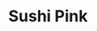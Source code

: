 ---
layout: place
title: "Sushi Pink"
permalink: /illinois/chicago/sushi-pink.html
stateAbbr: IL
stateName: Illinois
cityName: Chicago
seo:
  name: "Sushi Pink"
  type: Restaurant
  links: https://www.sushipink.com/
description: "Compact Japanese restaurant & sushi bar serving creative rolls & cocktails in a modern setting. Sushi Pink serves delicious sushi in Chicago, Illinois. Try fresh Japanese dishes for a great dining experience. Available for takeout, delivery, lunch, and dinner."
place_id: ChIJsTAsA9ssDogRpQcLXLHRJjk
photos:
  - name: >-
      places/ChIJsTAsA9ssDogRpQcLXLHRJjk/photos/AeeoHcIc2mj7ETDjqO67YCub3NPhV4C_aFxCtkCcqHbbBFFrAyrnH5beiIAO-OUCrzMyeHWH-nlA8mcCOZB2ydZz4pBTwmvli1XgubLrLjEj1V6brlxdp2hQ0sdbfLNV624anq_VknhH83GC0nhxSXpjTpdWv6rv3-j1Ayh6lxJA3BsY1AzPWxKWqLvUPiRM43x3PM8SdzV9sWXptTvdtUuyYpv-LDWrhgou1Imzstj-dHvY0xlSJDRWz_3uiqxIGIPtpG_gqi5IzsvkX3YFBze0jKcFm4PbhhHKd4ySwBeKa9PKXQ
    widthPx: 4800
    heightPx: 3600
    authorAttributions:
      - displayName: Sushi Pink
        uri: https://maps.google.com/maps/contrib/100825808186013712611
        photoUri: >-
          https://lh3.googleusercontent.com/a-/ALV-UjUUGCEUuS7wmgAV-xOlylV-UcsOv7HuOYTtLWWYP3xJbzZ5lxXY=s100-p-k-no-mo
    flagContentUri: >-
      https://www.google.com/local/imagery/report/?cb_client=maps_api_places.places_api&image_key=!1e10!2sAF1QipOozzHW4_kVHCh4mW7YpZ8lHowQwDFd4jm6gEfJ&hl=en-US
    googleMapsUri: >-
      https://www.google.com/maps/place//data=!3m4!1e2!3m2!1sAF1QipOozzHW4_kVHCh4mW7YpZ8lHowQwDFd4jm6gEfJ!2e10!4m2!3m1!1s0x880e2cdb032c30b1:0x3926d1b15c0b07a5
  - name: >-
      places/ChIJsTAsA9ssDogRpQcLXLHRJjk/photos/AeeoHcJuW_78d6JDvXs5ENmTzfRs3FHISxRghQQYZ8yMcOlhREx6JdLWIegPdpUgc-RwfsSAhEYtKqcMQx1TFrTH1psL6r0Qm7k0G1k6pqvcVR-VPdaC5gP_m1FtO69H_jKJRHozrykPttq-yJT5pqQsQANFtJiUjiGjxZ2kEtHUMnfNhsBEaWvzyWZ4rZEOk7R4eKc5b8A41W1hANtLyR6NwdRtjCD5Zy_CmCTcYF_Eq9wZlH9Epso64jmOPY2XvLQTHj3uAGBidD4J2Z7LeMJtkbYucGjVAFKKlrrl6j2RAx5cMA
    widthPx: 2048
    heightPx: 1152
    authorAttributions:
      - displayName: Sushi Pink
        uri: https://maps.google.com/maps/contrib/100825808186013712611
        photoUri: >-
          https://lh3.googleusercontent.com/a-/ALV-UjUUGCEUuS7wmgAV-xOlylV-UcsOv7HuOYTtLWWYP3xJbzZ5lxXY=s100-p-k-no-mo
    flagContentUri: >-
      https://www.google.com/local/imagery/report/?cb_client=maps_api_places.places_api&image_key=!1e10!2sAF1QipN7iaYVjqcrJLXMf3W3ZCFOgf-ctvvl3FYypubq&hl=en-US
    googleMapsUri: >-
      https://www.google.com/maps/place//data=!3m4!1e2!3m2!1sAF1QipN7iaYVjqcrJLXMf3W3ZCFOgf-ctvvl3FYypubq!2e10!4m2!3m1!1s0x880e2cdb032c30b1:0x3926d1b15c0b07a5
  - name: >-
      places/ChIJsTAsA9ssDogRpQcLXLHRJjk/photos/AeeoHcLFW9622ZhIlEs1SuRKU2AbkITmYuOHUpnQNig7_FggWLSbLctNwG53rWj6CM5fCEMiYs1KVO4deIRiGJ5frWMujIKo4VlGjYLlXeBjccdksuOPdt8mOKXco4Bfrs-TiObV1m4bn5UHcu93X7UMQnYXXEI3CXTDebMqTs8Y60qtI6R18OjDBM3WjIrpLxKW2wgBRabLzOY4oXISKd7frykaFPZrj5_6uqtz1A_zGyhCavbe1DZO8x8raDo8JAFd1p9gFjWKHm6ROuuHV1pKqj4wRaiuBz3ARVRpVSHhwSx8Ig
    widthPx: 3024
    heightPx: 4032
    authorAttributions:
      - displayName: Sushi Pink
        uri: https://maps.google.com/maps/contrib/100825808186013712611
        photoUri: >-
          https://lh3.googleusercontent.com/a-/ALV-UjUUGCEUuS7wmgAV-xOlylV-UcsOv7HuOYTtLWWYP3xJbzZ5lxXY=s100-p-k-no-mo
    flagContentUri: >-
      https://www.google.com/local/imagery/report/?cb_client=maps_api_places.places_api&image_key=!1e10!2sAF1QipOkcfkgm-JdLztvPtbFiNqNMF_y_5JCLmtCiQWV&hl=en-US
    googleMapsUri: >-
      https://www.google.com/maps/place//data=!3m4!1e2!3m2!1sAF1QipOkcfkgm-JdLztvPtbFiNqNMF_y_5JCLmtCiQWV!2e10!4m2!3m1!1s0x880e2cdb032c30b1:0x3926d1b15c0b07a5
  - name: >-
      places/ChIJsTAsA9ssDogRpQcLXLHRJjk/photos/AeeoHcI6F6q0CvHoCU5seSOnVdEab5XAHa7QPiKyJ-NNgLi_X2oVFqwLwiJejM_Jscjn69SCYwZQNa0nkZxKf95MfbNkIXwCGZT8By9EreGT7VWMR6FU4ePM8jRI37AcrlfN4q14Bz_QZ7uOJt7DBWIRLVHQncWshF4i-rYypXXY0G3AVOS7G39OLwWx6LMv5Xol-Y0dipGl4q-PctTFRhxVFJXm3cn3-X1c3a15NCW6NohsbPEWWWrJEeUA0BGUif7GnXRm6E2xDtpeK-tVvaztO6y6oUQURj9_bW0D1KCet1ldlg
    widthPx: 2048
    heightPx: 1365
    authorAttributions:
      - displayName: Sushi Pink
        uri: https://maps.google.com/maps/contrib/100825808186013712611
        photoUri: >-
          https://lh3.googleusercontent.com/a-/ALV-UjUUGCEUuS7wmgAV-xOlylV-UcsOv7HuOYTtLWWYP3xJbzZ5lxXY=s100-p-k-no-mo
    flagContentUri: >-
      https://www.google.com/local/imagery/report/?cb_client=maps_api_places.places_api&image_key=!1e10!2sAF1QipNnvA-FFhUnqjdt4NW1oyBloQodVUaJPQdbCiqz&hl=en-US
    googleMapsUri: >-
      https://www.google.com/maps/place//data=!3m4!1e2!3m2!1sAF1QipNnvA-FFhUnqjdt4NW1oyBloQodVUaJPQdbCiqz!2e10!4m2!3m1!1s0x880e2cdb032c30b1:0x3926d1b15c0b07a5
  - name: >-
      places/ChIJsTAsA9ssDogRpQcLXLHRJjk/photos/AeeoHcKvX8sGKhsq3OEUwiX425_EjpfY7aOcquDr94J9rYzwhepBIpt3ACMt8OTtK-Ff_zH10NrfJzjrS5TLPJoA9vE-_qwccvzBSyotnxaizTr480WLFxT1UBVTa3gDs1X6KU1WU40v0cAlpS9-PN4qtia1fKWMaiTEZ1fvPjyI1F4T6IIQBVkNQX1wCQ_a11he_LQkboIY2vce72jah91IWwM0ewVXOPTZd_U2ZkUfvWwioOo2OvaZ2d_qwiSWzChBdyQqkMzwXgQQwFTMIj-wEb7BcLLA85l-DVaJ0S_iDQsf9NR1Iv2-UDDcaa-ptsmWrvRDLz9tqlEcSEx8Hi5rod6uuOfsIkhhTc3rxLXKvU13jd6X2PRDr9sCkr25HYPYkwk6F0bMUCYsH2yGG2hX_w-J6_GaDHuZk2zA7O1yazXbEyI
    widthPx: 3024
    heightPx: 4032
    authorAttributions:
      - displayName: Soph L.
        uri: https://maps.google.com/maps/contrib/116916377648172951374
        photoUri: >-
          https://lh3.googleusercontent.com/a-/ALV-UjWdDujDqCu37W9TgPjzMe_Zi2pPhXMOoLXY1rXddkM4R2v8iPJi=s100-p-k-no-mo
    flagContentUri: >-
      https://www.google.com/local/imagery/report/?cb_client=maps_api_places.places_api&image_key=!1e10!2sCIHM0ogKEICAgMDQ_9GI_QE&hl=en-US
    googleMapsUri: >-
      https://www.google.com/maps/place//data=!3m4!1e2!3m2!1sCIHM0ogKEICAgMDQ_9GI_QE!2e10!4m2!3m1!1s0x880e2cdb032c30b1:0x3926d1b15c0b07a5
  - name: >-
      places/ChIJsTAsA9ssDogRpQcLXLHRJjk/photos/AeeoHcJlgHuouqyYv6QlFlHiHxIyAMzWNBB_jUDMhi7VMQDlanoRDf4o29NDyQ3bgqW9Vx3DK_eY8mVaXautFApQT4btxItSRvvzkZey4XrDVHmNf_OXYR0hwtmAhn0CyuTCY416ZOSDK9MzkHEDgVWFifTRG4pGBsOhQBAaDEhUOPz-E63s-XJ76GGEXyVjDJecGm0MZ6RJg7qtOUZSVeWiapa-mlc1M26jpAWdALNwCPFq0tHgVU1GrlvrSZMOWrzHBwA5VVlOzKBgcdU4yEikGfG_zvjN6sMObMm3PY4VDC11AA
    widthPx: 2814
    heightPx: 3518
    authorAttributions:
      - displayName: Sushi Pink
        uri: https://maps.google.com/maps/contrib/100825808186013712611
        photoUri: >-
          https://lh3.googleusercontent.com/a-/ALV-UjUUGCEUuS7wmgAV-xOlylV-UcsOv7HuOYTtLWWYP3xJbzZ5lxXY=s100-p-k-no-mo
    flagContentUri: >-
      https://www.google.com/local/imagery/report/?cb_client=maps_api_places.places_api&image_key=!1e10!2sAF1QipOmOoX_q4l7-iC2DvSjEvfGbxgbBziJK9H6k_iH&hl=en-US
    googleMapsUri: >-
      https://www.google.com/maps/place//data=!3m4!1e2!3m2!1sAF1QipOmOoX_q4l7-iC2DvSjEvfGbxgbBziJK9H6k_iH!2e10!4m2!3m1!1s0x880e2cdb032c30b1:0x3926d1b15c0b07a5
  - name: >-
      places/ChIJsTAsA9ssDogRpQcLXLHRJjk/photos/AeeoHcLWobzs_X_0uy5HSj5Tn3E8P7OD7jOXVLCHe22_XfKpL8NylxzsAyzEOa9z1Dxy8YrwvSlY4h_qglceDCemUgbg6n912WdMxe_C228ebrnGNUaD4KoEgLN7wcYGtX2Y9sU90ObynapJfZ4egEjfkGLK99idsGKbmD-HhqSFuQp4VLRi944uK38tLsLkqGhWQ59hLvpNlNOR4CnW9XhJw5m4obfTPbvMA9kqM4R_awnnbCua5qStd-ARx1kQd0jjoGJKCJ31-70ex8dtDPY-dr6FkTvR9cy10tdBHQbfbDBBPfHLAhlcJBwZWpLJYRRD--FtXc2_KaXJPk5BKHoAGLP2qQfbVJ_3gRov7jA0kjHEEJgEnUNA6nOgCDGZoWKKPEKQKv4cpruD9G5A2svyNJvdJi3NsxrfbgV1IO3GRKY
    widthPx: 4032
    heightPx: 3024
    authorAttributions:
      - displayName: Tiffany T
        uri: https://maps.google.com/maps/contrib/112269200887699940857
        photoUri: >-
          https://lh3.googleusercontent.com/a/ACg8ocImFFJ0syPYUPo9HA3mSO6_6OU1zb43KlJ3NM54v0iCF3V_-cCi=s100-p-k-no-mo
    flagContentUri: >-
      https://www.google.com/local/imagery/report/?cb_client=maps_api_places.places_api&image_key=!1e10!2sCIHM0ogKEICAgIDn5YurHA&hl=en-US
    googleMapsUri: >-
      https://www.google.com/maps/place//data=!3m4!1e2!3m2!1sCIHM0ogKEICAgIDn5YurHA!2e10!4m2!3m1!1s0x880e2cdb032c30b1:0x3926d1b15c0b07a5
  - name: >-
      places/ChIJsTAsA9ssDogRpQcLXLHRJjk/photos/AeeoHcK7d9VLbQv-FwtHFmlv5qtHDuq6cGvcbH2GSRbtQNPn39cv2idZ9Vn-ssAA0ewAcGeo5HmnGoNLpK57QAF70t24X_bJc96hHPKuh1HFuKJBxX2pnlA5eu9u9Pmz3CompybzXww-CUzKnNbqx2a8QUNgMySc3YSNm_WOTdkv3SWDuokB8SwpqVbiAW9UZblAsVTEcWDivfkh2JUwBPM-TQO5ra_HyKTs-0IKjLW8tnJBWVAqKwEvowDfYejkG6SMRsI7VlMn8IOCuFx9xyK8x1ICMbUOUwgVERLZfaFpw1olYw
    widthPx: 3024
    heightPx: 4032
    authorAttributions:
      - displayName: Sushi Pink
        uri: https://maps.google.com/maps/contrib/100825808186013712611
        photoUri: >-
          https://lh3.googleusercontent.com/a-/ALV-UjUUGCEUuS7wmgAV-xOlylV-UcsOv7HuOYTtLWWYP3xJbzZ5lxXY=s100-p-k-no-mo
    flagContentUri: >-
      https://www.google.com/local/imagery/report/?cb_client=maps_api_places.places_api&image_key=!1e10!2sAF1QipNwtlrnVwtvmksh7S6UKz7y5seAFfxW9dEg1X1E&hl=en-US
    googleMapsUri: >-
      https://www.google.com/maps/place//data=!3m4!1e2!3m2!1sAF1QipNwtlrnVwtvmksh7S6UKz7y5seAFfxW9dEg1X1E!2e10!4m2!3m1!1s0x880e2cdb032c30b1:0x3926d1b15c0b07a5
  - name: >-
      places/ChIJsTAsA9ssDogRpQcLXLHRJjk/photos/AeeoHcJdmPfM-b0H0rb4IykOXZY3pEbOpLSZZVn89cJIHF40rU1yatTRxJbIBLItCWQdnouRDt5bToKgu4JW1d8zif8DD4K2gn6tEfYinqRmA3XQudLFMDvrV3V_5U-jQ_mI96dFAA_hUhhB5Lq_jHaF5U-dXgIPEWijqywnyZfsXExkUJF5_Wj8HxF3sKNtrEGffPCqKiYW7LWIMh60CZSuG-5-ofy4--DYODnqpWKCcWN0eJOg3IQJ22W2sk174ghcjWXTl34-aqTdDIj8IH49umR2X1K__tVA_9mOud1YhACRdQ
    widthPx: 3540
    heightPx: 4716
    authorAttributions:
      - displayName: Sushi Pink
        uri: https://maps.google.com/maps/contrib/100825808186013712611
        photoUri: >-
          https://lh3.googleusercontent.com/a-/ALV-UjUUGCEUuS7wmgAV-xOlylV-UcsOv7HuOYTtLWWYP3xJbzZ5lxXY=s100-p-k-no-mo
    flagContentUri: >-
      https://www.google.com/local/imagery/report/?cb_client=maps_api_places.places_api&image_key=!1e10!2sAF1QipOVCKa-MG_wGA3b3K82XsudHlVmbDMT16CcjdOs&hl=en-US
    googleMapsUri: >-
      https://www.google.com/maps/place//data=!3m4!1e2!3m2!1sAF1QipOVCKa-MG_wGA3b3K82XsudHlVmbDMT16CcjdOs!2e10!4m2!3m1!1s0x880e2cdb032c30b1:0x3926d1b15c0b07a5
  - name: >-
      places/ChIJsTAsA9ssDogRpQcLXLHRJjk/photos/AeeoHcJop5nrRYZUZ_zgDq7hK4irnR_DJTIpaW754jw7gm5iT-X5f3ytlwlHSwnO68fSWlrQM0KswsN6wvzUkIr31NEN7BtwxemhleryhCHnGigQ4nJyCYLbv6YxJ_7cx5oZL5On58csQMibJdol_TTKM02uGthW_YULmKkB7EQhn-Ho6BEbJif7bDNJuMgYjHmINepEErsRACackEDzBR7QM5Gq8GusKWow98D4uKXwyV-Po5wVvswvCO68kmYMgKQ8AB3IVzXYCsTYUq8FsT7mkLaK6-Vi9xT5lGS8TZk7DjMZOKnVBIYtenbvnps0wbj_psuJjTgRPBEA6JLXQb_BPkVRzg-1wLHyXNlw5pa0dpkpy6dBMUmFpKIi885Fxm2wgXviNnB5COw9ZvMRIGnqSqGRUxnoa0pFBFGD0apAPpwEyIU9
    widthPx: 3600
    heightPx: 4800
    authorAttributions:
      - displayName: Boden Slagle
        uri: https://maps.google.com/maps/contrib/116239805246573036472
        photoUri: >-
          https://lh3.googleusercontent.com/a/ACg8ocIfCxJRhUiqIQfC92DYqnh8QL9gS1OzmggVruX0SrvqmIXO-w=s100-p-k-no-mo
    flagContentUri: >-
      https://www.google.com/local/imagery/report/?cb_client=maps_api_places.places_api&image_key=!1e10!2sCIHM0ogKEICAgMCw9_2EhQE&hl=en-US
    googleMapsUri: >-
      https://www.google.com/maps/place//data=!3m4!1e2!3m2!1sCIHM0ogKEICAgMCw9_2EhQE!2e10!4m2!3m1!1s0x880e2cdb032c30b1:0x3926d1b15c0b07a5
address: 913 W Washington Blvd, Chicago, IL 60607, USA
street: 913 W Washington Blvd
city: Chicago
state: IL
zip: '60607'
country: USA
neighborhood: West Loop
latitude: '41.882909'
longitude: '-87.650251'
accessibility_options:
  wheelchairAccessibleEntrance: true
  wheelchairAccessibleRestroom: true
  wheelchairAccessibleSeating: true
business_status: OPERATIONAL
name: Sushi Pink
google_maps_links:
  directionsUri: >-
    https://www.google.com/maps/dir//''/data=!4m7!4m6!1m1!4e2!1m2!1m1!1s0x880e2cdb032c30b1:0x3926d1b15c0b07a5!3e0
  placeUri: https://maps.google.com/?cid=4118209468960540581
  writeAReviewUri: >-
    https://www.google.com/maps/place//data=!4m3!3m2!1s0x880e2cdb032c30b1:0x3926d1b15c0b07a5!12e1
  reviewsUri: >-
    https://www.google.com/maps/place//data=!4m4!3m3!1s0x880e2cdb032c30b1:0x3926d1b15c0b07a5!9m1!1b1
  photosUri: >-
    https://www.google.com/maps/place//data=!4m3!3m2!1s0x880e2cdb032c30b1:0x3926d1b15c0b07a5!10e5
primary_type: Japanese Restaurant
opening_hours:
  regular: null
  current: null
secondary_opening_hours:
  regular:
    weekdayDescriptions: null
    type: null
  current:
    weekdayDescriptions: null
    type: null
phone: (312) 226-1666
price_level: PRICE_LEVEL_MODERATE
price_range: $20 &ndash; $30
rating: '4.5'
rating_count: 273
website: https://www.sushipink.com/
reviews:
  - name: >-
      places/ChIJsTAsA9ssDogRpQcLXLHRJjk/reviews/ChZDSUhNMG9nS0VJQ0FnTUR3NzlhdUxnEAE
    relativePublishTimeDescription: 2 weeks ago
    rating: 5
    text:
      text: >-
        I had a great time at this restaurant! From the moment I walked in, the
        attentive and friendly staff made me feel right at home. The atmosphere
        is inviting, with the option to sit by the food preparation area for an
        engaging experience or in a cozier spot for larger gatherings. I
        absolutely recommend the Mexican Maki—it’s bursting with delicious
        flavors and left me satisfied. Don’t overlook the Vegetable Maki either;
        it’s equally as good! I'm already looking forward to my next visit!
      languageCode: en
    originalText:
      text: >-
        I had a great time at this restaurant! From the moment I walked in, the
        attentive and friendly staff made me feel right at home. The atmosphere
        is inviting, with the option to sit by the food preparation area for an
        engaging experience or in a cozier spot for larger gatherings. I
        absolutely recommend the Mexican Maki—it’s bursting with delicious
        flavors and left me satisfied. Don’t overlook the Vegetable Maki either;
        it’s equally as good! I'm already looking forward to my next visit!
      languageCode: en
    authorAttribution:
      displayName: Julien
      uri: https://www.google.com/maps/contrib/105498652805696611183/reviews
      photoUri: >-
        https://lh3.googleusercontent.com/a/ACg8ocLaO6wXsgoj0luOvkWop2L_nUuLl4sddcIxq4MK5z1hScQfOg=s128-c0x00000000-cc-rp-mo
    publishTime: '2025-03-29T04:43:56.680379Z'
    flagContentUri: >-
      https://www.google.com/local/review/rap/report?postId=ChZDSUhNMG9nS0VJQ0FnTUR3NzlhdUxnEAE&d=17924085&t=1
    googleMapsUri: >-
      https://www.google.com/maps/reviews/data=!4m6!14m5!1m4!2m3!1sChZDSUhNMG9nS0VJQ0FnTUR3NzlhdUxnEAE!2m1!1s0x880e2cdb032c30b1:0x3926d1b15c0b07a5
  - name: >-
      places/ChIJsTAsA9ssDogRpQcLXLHRJjk/reviews/ChdDSUhNMG9nS0VJQ0FnTUR3dk5IaC1BRRAB
    relativePublishTimeDescription: 2 weeks ago
    rating: 5
    text:
      text: >-
        As a West Loop resident, I can confidently say that Sushi Pink is a
        hidden gem. If you're craving fresh sashimi, creative maki rolls,
        comforting ramen, or delicious poke bowls, this Japanese restaurant is
        the place to be. The cozy, low-key atmosphere makes it perfect for
        intimate gatherings or a casual night out.


        The fish is always fresh, the flavors are spot on, and the prices are
        reasonable for the quality. I ordered the Great Pyramid, King Kong, Fire
        Dragon, and Salmon Lover rolls (perfect for two people), and every bite
        was amazing!


        If you're searching for the best sushi in Chicago or sushi near Fulton
        Market, this is the spot to check out. Whether dining in or ordering
        takeout, Sushi Pink never disappoints!
      languageCode: en
    originalText:
      text: >-
        As a West Loop resident, I can confidently say that Sushi Pink is a
        hidden gem. If you're craving fresh sashimi, creative maki rolls,
        comforting ramen, or delicious poke bowls, this Japanese restaurant is
        the place to be. The cozy, low-key atmosphere makes it perfect for
        intimate gatherings or a casual night out.


        The fish is always fresh, the flavors are spot on, and the prices are
        reasonable for the quality. I ordered the Great Pyramid, King Kong, Fire
        Dragon, and Salmon Lover rolls (perfect for two people), and every bite
        was amazing!


        If you're searching for the best sushi in Chicago or sushi near Fulton
        Market, this is the spot to check out. Whether dining in or ordering
        takeout, Sushi Pink never disappoints!
      languageCode: en
    authorAttribution:
      displayName: Mo Daher
      uri: https://www.google.com/maps/contrib/107011272898314462112/reviews
      photoUri: >-
        https://lh3.googleusercontent.com/a-/ALV-UjVlD9GonuoGrYM_u2nxv1TI0Gurjwf_SGrjlbGD4FrntLrOPhRi=s128-c0x00000000-cc-rp-mo
    publishTime: '2025-03-24T14:18:46.790556Z'
    flagContentUri: >-
      https://www.google.com/local/review/rap/report?postId=ChdDSUhNMG9nS0VJQ0FnTUR3dk5IaC1BRRAB&d=17924085&t=1
    googleMapsUri: >-
      https://www.google.com/maps/reviews/data=!4m6!14m5!1m4!2m3!1sChdDSUhNMG9nS0VJQ0FnTUR3dk5IaC1BRRAB!2m1!1s0x880e2cdb032c30b1:0x3926d1b15c0b07a5
  - name: >-
      places/ChIJsTAsA9ssDogRpQcLXLHRJjk/reviews/ChdDSUhNMG9nS0VJQ0FnTUN3OV8yRTJRRRAB
    relativePublishTimeDescription: 3 weeks ago
    rating: 5
    text:
      text: >-
        Has to be my favorite spot for sushi in Chicago! My go to whenever I am
        in town. Everything they use is extremely high quality and the amount of
        care and effort they put into everything is easy to see. The staff there
        are all kind and make the experience 10/10.

        I’ve had a few different things off the menu and everything is a
        certified banger! Would highly recommend them.
      languageCode: en
    originalText:
      text: >-
        Has to be my favorite spot for sushi in Chicago! My go to whenever I am
        in town. Everything they use is extremely high quality and the amount of
        care and effort they put into everything is easy to see. The staff there
        are all kind and make the experience 10/10.

        I’ve had a few different things off the menu and everything is a
        certified banger! Would highly recommend them.
      languageCode: en
    authorAttribution:
      displayName: Boden Slagle
      uri: https://www.google.com/maps/contrib/116239805246573036472/reviews
      photoUri: >-
        https://lh3.googleusercontent.com/a/ACg8ocIfCxJRhUiqIQfC92DYqnh8QL9gS1OzmggVruX0SrvqmIXO-w=s128-c0x00000000-cc-rp-mo
    publishTime: '2025-03-22T00:08:32.579226Z'
    flagContentUri: >-
      https://www.google.com/local/review/rap/report?postId=ChdDSUhNMG9nS0VJQ0FnTUN3OV8yRTJRRRAB&d=17924085&t=1
    googleMapsUri: >-
      https://www.google.com/maps/reviews/data=!4m6!14m5!1m4!2m3!1sChdDSUhNMG9nS0VJQ0FnTUN3OV8yRTJRRRAB!2m1!1s0x880e2cdb032c30b1:0x3926d1b15c0b07a5
  - name: >-
      places/ChIJsTAsA9ssDogRpQcLXLHRJjk/reviews/ChdDSUhNMG9nS0VJQ0FnTUNJMk9mS29nRRAB
    relativePublishTimeDescription: 2 weeks ago
    rating: 5
    text:
      text: >-
        Amazing sushi and top-notch service! The fish is incredibly fresh, the
        rolls are flavorful, and the presentation is beautiful. The staff is
        attentive and friendly, making the experience even better. Perfect for
        both casual dining and special occasions. Highly recommended!
      languageCode: en
    originalText:
      text: >-
        Amazing sushi and top-notch service! The fish is incredibly fresh, the
        rolls are flavorful, and the presentation is beautiful. The staff is
        attentive and friendly, making the experience even better. Perfect for
        both casual dining and special occasions. Highly recommended!
      languageCode: en
    authorAttribution:
      displayName: Ivalani Cazarin
      uri: https://www.google.com/maps/contrib/114873752658718196255/reviews
      photoUri: >-
        https://lh3.googleusercontent.com/a/ACg8ocKtI3ug8M0npU3yGTRGiJ5LUizJl3aAQkLQ83vEPr2-jBOL4Q=s128-c0x00000000-cc-rp-mo
    publishTime: '2025-03-30T03:31:02.766414Z'
    flagContentUri: >-
      https://www.google.com/local/review/rap/report?postId=ChdDSUhNMG9nS0VJQ0FnTUNJMk9mS29nRRAB&d=17924085&t=1
    googleMapsUri: >-
      https://www.google.com/maps/reviews/data=!4m6!14m5!1m4!2m3!1sChdDSUhNMG9nS0VJQ0FnTUNJMk9mS29nRRAB!2m1!1s0x880e2cdb032c30b1:0x3926d1b15c0b07a5
  - name: >-
      places/ChIJsTAsA9ssDogRpQcLXLHRJjk/reviews/ChdDSUhNMG9nS0VJQ0FnTURRXzlHSTNRRRAB
    relativePublishTimeDescription: 4 weeks ago
    rating: 5
    text:
      text: >-
        Had an amazing experience at Sushi Pink!! Everything is super fresh and
        presented beautifully. The sashimi dinner was scrumptious, all the
        slices are fatty, juicy, and tender. We got Coast to coast and 1871 for
        our rolls, both had layers of textures and flavors that just all blend
        together so well. Their takoyaki is probably one of the best I have had
        in the city, super crispy on the outside and soft on the inside. You can
        just tell everything is made to order :)
      languageCode: en
    originalText:
      text: >-
        Had an amazing experience at Sushi Pink!! Everything is super fresh and
        presented beautifully. The sashimi dinner was scrumptious, all the
        slices are fatty, juicy, and tender. We got Coast to coast and 1871 for
        our rolls, both had layers of textures and flavors that just all blend
        together so well. Their takoyaki is probably one of the best I have had
        in the city, super crispy on the outside and soft on the inside. You can
        just tell everything is made to order :)
      languageCode: en
    authorAttribution:
      displayName: Soph L.
      uri: https://www.google.com/maps/contrib/116916377648172951374/reviews
      photoUri: >-
        https://lh3.googleusercontent.com/a-/ALV-UjWdDujDqCu37W9TgPjzMe_Zi2pPhXMOoLXY1rXddkM4R2v8iPJi=s128-c0x00000000-cc-rp-mo-ba3
    publishTime: '2025-03-15T17:40:21.448966Z'
    flagContentUri: >-
      https://www.google.com/local/review/rap/report?postId=ChdDSUhNMG9nS0VJQ0FnTURRXzlHSTNRRRAB&d=17924085&t=1
    googleMapsUri: >-
      https://www.google.com/maps/reviews/data=!4m6!14m5!1m4!2m3!1sChdDSUhNMG9nS0VJQ0FnTURRXzlHSTNRRRAB!2m1!1s0x880e2cdb032c30b1:0x3926d1b15c0b07a5
parking_options:
  paidStreetParking: true
payment_options:
  acceptsCreditCards: true
  acceptsDebitCards: true
  acceptsCashOnly: false
  acceptsNfc: true
allow_dogs: null
curbside_pickup: null
delivery: true
dine_in: true
good_for_children: null
good_for_groups: null
good_for_sports: false
live_music: false
menu_for_children: false
outdoor_seating: true
reservable: true
restroom: true
serves_beer: true
serves_breakfast: false
serves_brunch: null
serves_cocktails: true
serves_coffee: null
serves_dinner: true
serves_dessert: true
serves_lunch: true
serves_vegetarian_food: true
serves_wine: true
takeout: true
summary: >-
  Compact Japanese restaurant & sushi bar serving creative rolls & cocktails in
  a modern setting.

---